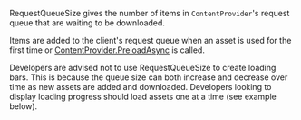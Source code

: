 RequestQueueSize gives the number of items in `ContentProvider`'s request queue that are waiting to be downloaded.

Items are added to the client's request queue when an asset is used for the first time or [ContentProvider.PreloadAsync](https://developer.roblox.com/api-reference/function/ContentProvider/PreloadAsync) is called.

Developers are advised not to use RequestQueueSize to create loading bars. This is because the queue size can both increase and decrease over time as new assets are added and downloaded. Developers looking to display loading progress should load assets one at a time (see example below).